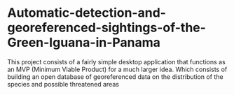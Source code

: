 # Automatic-detection-and-georeferenced-sightings-of-the-Green-Iguana-in-Panama
This project consists of a fairly simple desktop application that functions as an MVP (Minimum Viable Product) for a much larger idea. Which consists of building an open database of georeferenced data on the distribution of the species and possible threatened areas
